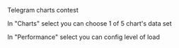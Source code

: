 Telegram charts contest

In "Charts" select you can choose 1 of 5 chart's data set

In "Performance" select you can config level of load
